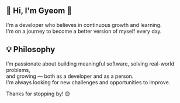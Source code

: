 ## 👋 Hi, I'm Gyeom 👋

I'm a developer who believes in continuous growth and learning.  
I'm on a journey to become a better version of myself every day.

## 💡 Philosophy

I’m passionate about building meaningful software, solving real-world problems,  
and growing — both as a developer and as a person.  
I'm always looking for new challenges and opportunities to improve.

Thanks for stopping by! 😊

<!--
**EGyeom/Egyeom** is a ✨ _special_ ✨ repository because its `README.md` (this file) appears on your GitHub profile.

## 🌱 About Me

- 🔭 I'm currently working on: [Your project or interest]
- 🌱 I’m learning: [Tech, skills, or concepts you're exploring]
- 💬 Ask me about: [Tech stack or domain]
- 📫 How to reach me: [Email or social links]

Here are some ideas to get you started:

- 🔭 I’m currently working on ...
- 🌱 I’m currently learning ...
- 👯 I’m looking to collaborate on ...
- 🤔 I’m looking for help with ...
- 💬 Ask me about ...
- 📫 How to reach me: ...
- 😄 Pronouns: ...
- ⚡ Fun fact: ...
-->
